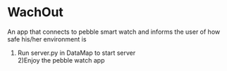 # WachOut
An app that connects to pebble smart watch and informs the user of how safe his/her environment is

1) Run server.py in DataMap to start server \
2)Enjoy the pebble watch app
